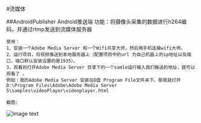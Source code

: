 #流媒体

##AndroidPublisher  Android推送端
    功能：将摄像头采集的数据进行h264编码，并通过rtmp发送到流媒体服务器

    使用：
    1、安装一个Adobe Media Server 和一个Wifi共享大师，然后用手机连接wifi大师。
    2、运行项目，将视频推送到本地服务器上（配置项目中的url 为自己机器上的ip地址以及端口，端口默认安装设置的是1935）。
    3、观看则打开Adobe Media Server 目录下的一个samle运行输入我们推送的地址，就可以观看了 。
    例如：我的Adobe Media Server 安装在D盘 Program File文件夹下。那我就打开D:\Program Files\Adobe\Adobe Media Server 5\samples\videoPlayer\videoplayer.html

    截图:
![Image text](https://github.com/blueberryCoder/LiveStream/blob/master/AndroidPublisher/doc/screenshot/publisher.jpg)
